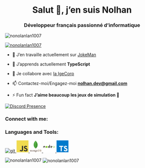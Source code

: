 <h1 align="center">Salut 👋, j’en suis Nolhan</h1>
<h3 align="center">Développeur français passionné d’informatique</h3>

<p align="left"> <img src="https://komarev.com/ghpvc/?username=nonolanlan1007&label=Vues&color=f5ec00&style=flat" alt="nonolanlan1007" /> </p>

<p align="left"> <a href="https://github.com/ryo-ma/github-profile-trophy"><img src="https://github-profile-trophy.vercel.app/?username=nonolanlan1007" alt="nonolanlan1007" /></a> </p>

- 🔭 J’en travaille actuellement sur [JokeMan](https://github.com/Nonolanlan1007/JokeMan)

- 🌱 J’apprends actuellement **TypeScript**

- 👯 Je collabore avec [la IgeCorp](https://github.com/IgeCorp)

- 📫 Contactez-moi/Engagez-moi **nolhan.dev@gmail.com**

- ⚡ Fun fact **J’aime beaucoup les jeux de simulation 👀**

[![Discord Presence](https://lanyard.cnrad.dev/api/692374264476860507)](https://discord.com/users/692374264476860507)

<h3 align="left">Connect with me:</h3>
<p align="left">
</p>

<h3 align="left">Languages and Tools:</h3>
<p align="left"> <a href="https://git-scm.com/" target="_blank" rel="noreferrer"> <img src="https://www.vectorlogo.zone/logos/git-scm/git-scm-icon.svg" alt="git" width="40" height="40"/> </a> <a href="https://developer.mozilla.org/en-US/docs/Web/JavaScript" target="_blank" rel="noreferrer"> <img src="https://raw.githubusercontent.com/devicons/devicon/master/icons/javascript/javascript-original.svg" alt="javascript" width="40" height="40"/> </a> <a href="https://www.mongodb.com/" target="_blank" rel="noreferrer"> <img src="https://raw.githubusercontent.com/devicons/devicon/master/icons/mongodb/mongodb-original-wordmark.svg" alt="mongodb" width="40" height="40"/> </a> <a href="https://nodejs.org" target="_blank" rel="noreferrer"> <img src="https://raw.githubusercontent.com/devicons/devicon/master/icons/nodejs/nodejs-original-wordmark.svg" alt="nodejs" width="40" height="40"/> </a> <a href="https://www.typescriptlang.org/" target="_blank" rel="noreferrer"> <img src="https://raw.githubusercontent.com/devicons/devicon/master/icons/typescript/typescript-original.svg" alt="typescript" width="40" height="40"/> </a> </p>

<p><img align="left" src="https://github-readme-stats.vercel.app/api/top-langs?username=nonolanlan1007&show_icons=true&theme=onedark&locale=fr&layout=compact" alt="nonolanlan1007" /></p>

<p>&nbsp;<img align="center" src="https://github-readme-stats.vercel.app/api?username=nonolanlan1007&show_icons=true&theme=onedark&locale=fr" alt="nonolanlan1007" /></p>

